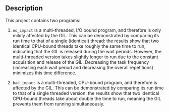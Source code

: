 ## Description
This project contains two programs:

1. `no_impact` is a multi-threaded, I/O bound program, and therefore is only mildly affected by the GIL. This can be demonstrated by comparing its run time to that of a single (identical) thread: the results show that two identical CPU-bound threads take roughly the same time to run, indicating that the GIL is released during the wait periods. However, the multi-threaded version takes slightly longer to run due to the constant acquisition and release of the GIL. Decreasing the task frequency (increasing each wait period and decreasing the overall repetitions) minimizes this time difference.

3. `bad_impact` is a multi-threaded, CPU-bound program, and therefore is affected by the GIL. This can be demonstrated by comparing its run time to that of a single threaded version: the results show that two identical CPU-bound threads take about double the time to run, meaning the GIL prevents them from running simultaneously.
